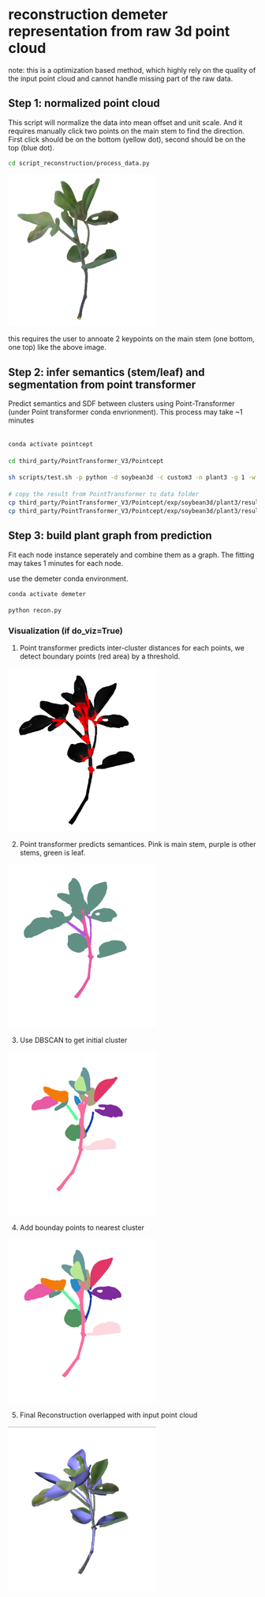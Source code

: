 # reconstruction demeter representation from raw 3d point cloud

note: this is a optimization based method, which highly rely on the quality of the input point cloud and cannot handle missing part of the raw data.


## Step 1: normalized point cloud

This script will normalize the data into mean offset and unit scale. And it requires manually click two points on the main stem to find the direction. First click should be on the bottom (yellow dot), second should be on the top (blue dot).

```bash
cd script_reconstruction/process_data.py
```
<img src="../assets/before_annotate.png" alt="Demeter " width="300">

this requires the user to annoate 2 keypoints on the main stem (one bottom, one top) like the above image. 


## Step 2: infer semantics (stem/leaf) and segmentation from point transformer

Predict semantics and SDF between clusters using Point-Transformer (under Point transformer conda envrionment).
This process may take ~1 minutes

```bash

conda activate pointcept

cd third_party/PointTransformer_V3/Pointcept

sh scripts/test.sh -p python -d soybean3d -c custom3 -n plant3 -g 1 -w model_last

# copy the result from PointTransformer to data folder
cp third_party/PointTransformer_V3/Pointcept/exp/soybean3d/plant3/result/normalized_pcd_pred_dist.npy sample_point_cloud/val/65_i
cp third_party/PointTransformer_V3/Pointcept/exp/soybean3d/plant3/result/normalized_pcd_pred.npy sample_point_cloud/val/65_i

```

## Step 3: build plant graph from prediction

Fit each node instance seperately and combine them as a graph. The fitting may takes 1 minutes for each node.

use the demeter conda environment.

```bash
conda activate demeter

python recon.py
```

### Visualization (if do_viz=True)

1. Point transformer predicts inter-cluster distances for each points, we detect boundary points (red area) by a threshold.

<img src="../assets/distance.png" alt="Demeter " width="300">

2. Point transformer predicts semantices. Pink is main stem, purple is other stems, green is leaf.

<img src="../assets/semantics.png" alt="Demeter " width="300">

3. Use DBSCAN to get initial cluster

<img src="../assets/init_segmentation.png" alt="Demeter " width="300">

4. Add bounday points to nearest cluster

<img src="../assets/fixed_segmentation.png" alt="Demeter " width="300">

5. Final Reconstruction overlapped with input point cloud


<img src="../assets/recon.png" alt="Demeter " width="300">
